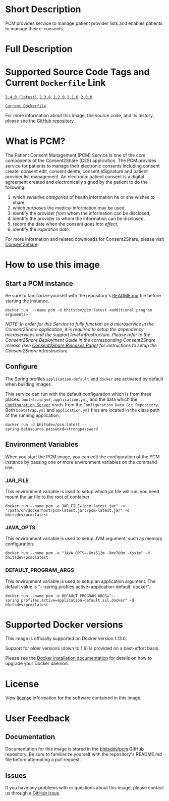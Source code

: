 # Short Description
PCM provides service to manage patient provider lists and enables patients to manage their e-consents.

# Full Description

# Supported Source Code Tags and Current `Dockerfile` Link

[`2.4.0 (latest)`](https://github.com/bhits-dev/pcm/releases/tag/2.4.0), [`2.3.0`](https://github.com/bhits-dev/pcm/releases/tag/2.3.0), [`2.2.0`](https://github.com/bhits-dev/pcm/releases/tag/2.2.0), [`2.1.0`](https://github.com/bhits-dev/pcm/releases/tag/2.1.0), [`2.0.0`](https://github.com/bhits-dev/pcm/releases/tag/2.0.0)

[`Current Dockerfile`](../pcm/src/main/docker/Dockerfile)

For more information about this image, the source code, and its history, please see the [GitHub repository](https://github.com/bhits-dev/pcm).

# What is PCM?

The Patient Consent Management (PCM) Service is one of the core components of the Consent2Share (C2S) application. The PCM provides service for patients to manage their electronic consents including consent create, consent edit, consent delete, consent eSignature and patient provider list management. An electronic patient consent is a digital agreement created and electronically signed by the patient to do the following:

1. which *sensitive categories* of health information he or she wishes to share,
2. which *purposes* the medical information may be used,
3. identify the provider *from* whom the information can be disclosed,
4. identify the provider *to* whom the information can be disclosed,
5. record the date when the consent *goes into effect*,
6. identify the *expiration date*.


For more information and related downloads for Consent2Share, please visit [Consent2Share](https://bhits.github.io/consent2share/).

# How to use this image

## Start a PCM instance

Be sure to familiarize yourself with the repository's [README.md](https://github.com/bhits-dev/pcm) file before starting the instance.

`docker run  --name pcm -d bhitsdev/pcm:latest <additional program arguments>`

*NOTE: In order for this Service to fully function as a microservice in the Consent2Share application, it is required to setup the dependency microservices and the support level infrastructure. Please refer to the Consent2Share Deployment Guide in the corresponding Consent2Share release (see [Consent2Share Releases Page](https://github.com/bhits-dev/consent2share/releases)) for instructions to setup the Consent2Share infrastructure.*

## Configure

The Spring profiles `application-default` and `docker` are activated by default when building images.

This service can run with the default configuration which is from three places: `bootstrap.yml`, `application.yml`, and the data which the [`Configuration Server`](https://github.com/bhits-dev/config-server) reads from the `Configuration Data Git Repository`. Both `bootstrap.yml` and `application.yml` files are located in the class path of the running application.

`docker run -d bhitsdev/pcm:latest --spring.datasource.password=strongpassword`

## Environment Variables

When you start the PCM image, you can edit the configuration of the PCM instance by passing one or more environment variables on the command line. 

### JAR_FILE

This environment variable is used to setup which jar file will run. you need mount the jar file to the root of container.

`docker run --name pcm -e JAR_FILE="pcm-latest.jar" -v "/path/on/dockerhost/pcm-latest.jar:/pcm-latest.jar" -d bhitsdev/pcm:latest`

### JAVA_OPTS 

This environment variable is used to setup JVM argument, such as memory configuration.

`docker run --name pcm -e "JAVA_OPTS=-Xms512m -Xmx700m -Xss1m" -d bhitsdev/pcm:latest`

### DEFAULT_PROGRAM_ARGS 

This environment variable is used to setup an application argument. The default value is "--spring.profiles.active=application-default, docker".

`docker run --name pcm -e DEFAULT_PROGRAM_ARGS="--spring.profiles.active=application-default,ssl,docker" -d bhitsdev/pcm:latest`

# Supported Docker versions

This image is officially supported on Docker version 1.13.0.

Support for older versions (down to 1.6) is provided on a best-effort basis.

Please see the [Docker installation documentation](https://docs.docker.com/engine/installation/) for details on how to upgrade your Docker daemon.

# License

View [license](https://github.com/bhits-dev/pcm/blob/master/LICENSE) information for the software contained in this image.

# User Feedback

## Documentation 

Documentation for this image is stored in the [bhitsdev/pcm](https://github.com/bhits-dev/pcm) GitHub repository. Be sure to familiarize yourself with the repository's README.md file before attempting a pull request.

## Issues

If you have any problems with or questions about this image, please contact us through a [GitHub issue](https://github.com/bhits-dev/pcm/issues).